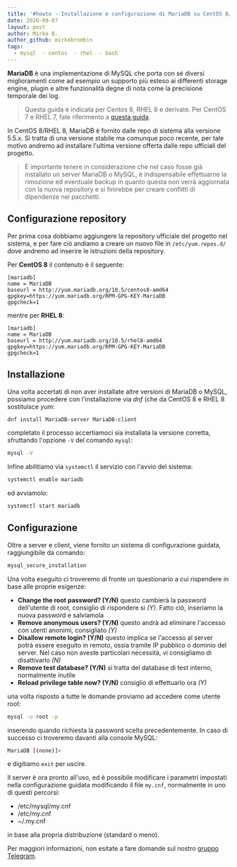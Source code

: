 ```yaml
---
title: '#howto - Installazione e configurazione di MariaDB su CentOS 8/RHEL 8'
date: 2020-09-07
layout: post
author: Mirko B.
author_github: mirkobrombin
tags:
  - mysql  - centos  - rhel  - bash
---
```

**MariaDB** è una implementazione di MySQL che porta con sé diversi miglioramenti come ad esempio un supporto più esteso ai differenti storage engine, plugin e altre funzionalità degne di nota come la precisione temporale dei log.

> Questa guida è indicata per Centos 8, RHEL 8 e derivate. Per CentOS 7 e RHEL 7, fate riferimento a <a href="https://linuxhub.it/articles/howto-installazione-e-configurazione-di-mariadb-su-centos-7">questa guida</a>.

In CentOS 8/RHEL 8, MariaDB è fornito dalle repo di sistema alla versione 5.5.x. Si tratta di una versione stabile ma comunque poco recente, per tale motivo andremo ad installare l'ultima versione offerta dalle repo ufficiali del progetto.

> È importante tenere in considerazione che nel caso fosse già installato un server MariaDB o MySQL, è indispensabile effettuarne la rimozione ed eventuale backup in quanto questa non verrà aggiornata con la nuova repository e si finirebbe per creare conflitti di dipendenze nei pacchetti.

## Configurazione repository
Per prima cosa dobbiamo aggiungere la repository ufficiale del progetto nel sistema, e per fare ciò andiamo a creare un nuovo file in `/etc/yum.repos.d/` dove andremo ad inserire le istruzioni della repository.

Per **CentOS 8** il contenuto è il seguente:

```
[mariadb]
name = MariaDB
baseurl = http://yum.mariadb.org/10.5/centos8-amd64
gpgkey=https://yum.mariadb.org/RPM-GPG-KEY-MariaDB
gpgcheck=1
```

mentre per **RHEL 8**:

```
[mariadb]
name = MariaDB
baseurl = http://yum.mariadb.org/10.5/rhel8-amd64
gpgkey=https://yum.mariadb.org/RPM-GPG-KEY-MariaDB
gpgcheck=1
```

## Installazione
Una volta accertati di non aver installate altre versioni di MariaDB o MySQL, possiamo procedere con l'installazione via *dnf* (che da CentOS 8 e RHEL 8 sostituisce *yum*:

```bash
dnf install MariaDB-server MariaDB-client
```

completato il processo accertiamoci sia installata la versione corretta, sfruttando l'opzione `-V` del comando `mysql`:

```bash
mysql -V
```

Infine abilitiamo via `systemctl` il servizio con l'avvio del sistema:

```bash
systemctl enable mariadb
```

ed avviamolo:

```bash
systemctl start mariadb
```

## Configurazione
Oltre a server e client, viene fornito un sistema di configurazione guidata, raggiungibile da comando:

```bash
mysql_secure_installation
```

Una volta eseguito ci troveremo di fronte un questionario a cui rispendere in base alle proprie esigenze:
* **Change the root password? (Y/N)** questo cambierà la password dell'utente di root, consiglio di rispondere si *(Y)*. Fatto ciò, inseriamo la nuova password e salviamola
* **Remove anonymous users? (Y/N)** questo andrà ad eliminare l'accesso con utenti anonimi, consigliato *(Y)*
* **Disallow remote login? (Y/N)** questo implica se l'accesso al server potrà essere eseguito in remoto, ossia tramite IP pubblico o dominio del server. Nel caso non aveste particolari necessità, vi consigliamo di disattivarlo *(N)*
* **Remove test database? (Y/N)** si tratta del database di test interno, normalmente inutile
* **Reload privilege table now? (Y/N)** consiglio di effettuarlo ora *(Y)*

una volta risposto a tutte le domande proviamo ad accedere come utente root:

```bash
mysql -u root -p
```

inserendo quando richiesta la password scelta precedentemente. In caso di successo ci troveremo davanti alla console MySQL:

```bash
MariaDB [(none)]>
```

e digitiamo `exit` per uscire.

Il server è ora pronto all'uso, ed è possibile modificare i parametri impostati nella configurazione guidata modificando il file `my.cnf`, normalmente in uno di questi percorsi:

* /etc/mysql/my.cnf
* /etc/my.cnf
* ~/.my.cnf 

in base alla propria distribuzione (standard o meno).

Per maggiori informazioni, non esitate a fare domande sul nostro [gruppo Telegram](https://t.me/linuxpeople).